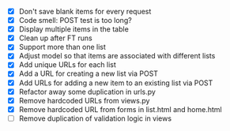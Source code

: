 - [x] Don't save blank items for every request
- [x] Code smell: POST test is too long?
- [x] Display multiple items in the table
- [x] Clean up after FT runs
- [x] Support more than one list
- [x] Adjust model so that items are associated with different lists
- [x] Add unique URLs for each list
- [x] Add a URL for creating a new list via POST
- [x] Add URLs for adding a new item to an existing list via POST
- [x] Refactor away some duplication in urls.py
- [x] Remove hardcoded URLs from views.py
- [x] Remove hardcoded URL from forms in list.html and home.html
- [ ] Remove duplication of validation logic in views
